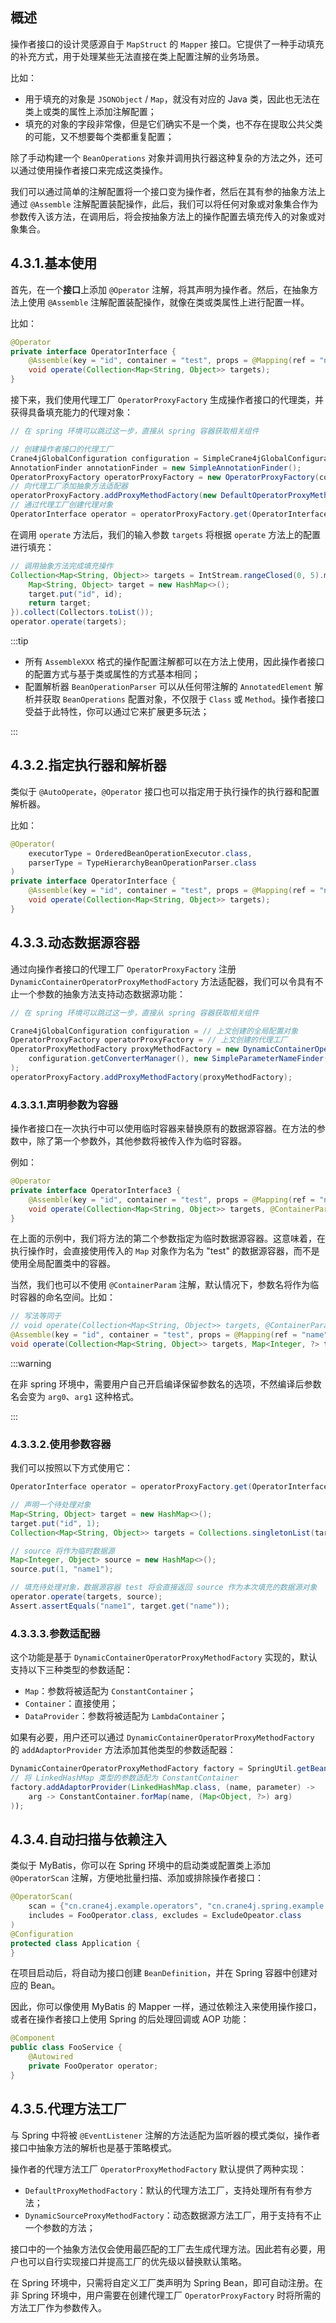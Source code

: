 ## 概述

操作者接口的设计灵感源自于 `MapStruct` 的 `Mapper` 接口。它提供了一种手动填充的补充方式，用于处理某些无法直接在类上配置注解的业务场景。

比如：

- 用于填充的对象是 `JSONObject` / `Map`，就没有对应的 Java 类，因此也无法在类上或类的属性上添加注解配置；
- 填充的对象的字段非常像，但是它们确实不是一个类，也不存在提取公共父类的可能，又不想要每个类都重复配置；

除了手动构建一个 `BeanOperations` 对象并调用执行器这种复杂的方法之外，还可以通过使用操作者接口来完成这类操作。

我们可以通过简单的注解配置将一个接口变为操作者，然后在其有参的抽象方法上通过 `@Assemble` 注解配置装配操作，此后，我们可以将任何对象或对象集合作为参数传入该方法，在调用后，将会按抽象方法上的操作配置去填充传入的对象或对象集合。

## 4.3.1.基本使用

首先，在一个**接口**上添加 `@Operator` 注解，将其声明为操作者。然后，在抽象方法上使用 `@Assemble` 注解配置装配操作，就像在类或类属性上进行配置一样。

比如：

```java
@Operator
private interface OperatorInterface {
    @Assemble(key = "id", container = "test", props = @Mapping(ref = "name"))
    void operate(Collection<Map<String, Object>> targets);
}
```

接下来，我们使用代理工厂 `OperatorProxyFactory` 生成操作者接口的代理类，并获得具备填充能力的代理对象：

```java
// 在 spring 环境可以跳过这一步，直接从 spring 容器获取相关组件

// 创建操作者接口的代理工厂
Crane4jGlobalConfiguration configuration = SimpleCrane4jGlobalConfiguration.create();
AnnotationFinder annotationFinder = new SimpleAnnotationFinder();
OperatorProxyFactory operatorProxyFactory = new OperatorProxyFactory(configuration, annotationFinder);
// 向代理工厂添加抽象方法适配器
operatorProxyFactory.addProxyMethodFactory(new DefaultOperatorProxyMethodFactory(configuration.getConverterManager()));
// 通过代理工厂创建代理对象
OperatorInterface operator = operatorProxyFactory.get(OperatorInterface.class);
```

在调用 `operate` 方法后，我们的输入参数 `targets` 将根据 `operate` 方法上的配置进行填充：

~~~java
// 调用抽象方法完成填充操作
Collection<Map<String, Object>> targets = IntStream.rangeClosed(0, 5).mapToObj(id -> {
    Map<String, Object> target = new HashMap<>();
    target.put("id", id);
    return target;
}).collect(Collectors.toList());
operator.operate(targets);
~~~

:::tip

- 所有 `AssembleXXX` 格式的操作配置注解都可以在方法上使用，因此操作者接口的配置方式与基于类或属性的方式基本相同；
- 配置解析器 `BeanOperationParser` 可以从任何带注解的 `AnnotatedElement` 解析并获取 `BeanOperations` 配置对象，不仅限于 `Class` 或 `Method`。操作者接口受益于此特性，你可以通过它来扩展更多玩法；

:::

## 4.3.2.指定执行器和解析器

类似于 `@AutoOperate`，`@Operator` 接口也可以指定用于执行操作的执行器和配置解析器。

比如：

~~~java
@Operator(
    executorType = OrderedBeanOperationExecutor.class,
    parserType = TypeHierarchyBeanOperationParser.class
)
private interface OperatorInterface {
    @Assemble(key = "id", container = "test", props = @Mapping(ref = "name"))
    void operate(Collection<Map<String, Object>> targets);
}
~~~

## 4.3.3.动态数据源容器

通过向操作者接口的代理工厂 `OperatorProxyFactory` 注册 `DynamicContainerOperatorProxyMethodFactory` 方法适配器，我们可以令具有不止一个参数的抽象方法支持动态数据源功能：

~~~java
// 在 spring 环境可以跳过这一步，直接从 spring 容器获取相关组件

Crane4jGlobalConfiguration configuration = // 上文创建的全局配置对象
OperatorProxyFactory operatorProxyFactory = // 上文创建的代理工厂
OperatorProxyMethodFactory proxyMethodFactory = new DynamicContainerOperatorProxyMethodFactory(
    configuration.getConverterManager(), new SimpleParameterNameFinder(), new SimpleAnnotationFinder()
);
operatorProxyFactory.addProxyMethodFactory(proxyMethodFactory);
~~~

### 4.3.3.1.声明参数为容器

操作者接口在一次执行中可以使用临时容器来替换原有的数据源容器。在方法的参数中，除了第一个参数外，其他参数将被传入作为临时容器。

例如：

```java
@Operator
private interface OperatorInterface3 {
    @Assemble(key = "id", container = "test", props = @Mapping(ref = "name"))
    void operate(Collection<Map<String, Object>> targets, @ContainerParam("test") Map<Integer, ?> tempData);
}
```

在上面的示例中，我们将方法的第二个参数指定为临时数据源容器。这意味着，在执行操作时，会直接使用传入的 `Map` 对象作为名为 "test" 的数据源容器，而不是使用全局配置类中的容器。

当然，我们也可以不使用 `@ContainerParam` 注解，默认情况下，参数名将作为临时容器的命名空间。比如：

~~~java
// 写法等同于
// void operate(Collection<Map<String, Object>> targets, @ContainerParam("test") Map<Integer, ?> tempData);
@Assemble(key = "id", container = "test", props = @Mapping(ref = "name"))
void operate(Collection<Map<String, Object>> targets, Map<Integer, ?> test);
~~~

:::warning

在非 spring 环境中，需要用户自己开启编译保留参数名的选项，不然编译后参数名会变为 `arg0`、`arg1` 这种格式。

:::

### 4.3.3.2.使用参数容器

我们可以按照以下方式使用它：

```java
OperatorInterface operator = operatorProxyFactory.get(OperatorInterface.class);

// 声明一个待处理对象
Map<String, Object> target = new HashMap<>();
target.put("id", 1);
Collection<Map<String, Object>> targets = Collections.singletonList(target);

// source 将作为临时数据源
Map<Integer, Object> source = new HashMap<>();
source.put(1, "name1");

// 填充待处理对象，数据源容器 test 将会直接返回 source 作为本次填充的数据源对象 
operator.operate(targets, source);
Assert.assertEquals("name1", target.get("name"));
```

### 4.3.3.3.参数适配器

这个功能是基于 `DynamicContainerOperatorProxyMethodFactory` 实现的，默认支持以下三种类型的参数适配：

- `Map`：参数将被适配为 `ConstantContainer`；
- `Container`：直接使用；
- `DataProvider`：参数将被适配为 `LambdaContainer`；

如果有必要，用户还可以通过 `DynamicContainerOperatorProxyMethodFactory` 的 `addAdaptorProvider` 方法添加其他类型的参数适配器：

```java
DynamicContainerOperatorProxyMethodFactory factory = SpringUtil.getBean(DynamicContainerOperatorProxyMethodFactory.class);
// 将 LinkedHashMap 类型的参数适配为 ConstantContainer
factory.addAdaptorProvider(LinkedHashMap.class, (name, parameter) ->
	arg -> ConstantContainer.forMap(name, (Map<Object, ?>) arg)
));
```

## 4.3.4.自动扫描与依赖注入

类似于 MyBatis，你可以在 Spring 环境中的启动类或配置类上添加 `@OperatorScan` 注解，方便地批量扫描、添加或排除操作者接口：

```java
@OperatorScan(
    scan = {"cn.crane4j.example.operators", "cn.crane4j.spring.example.operators"},
    includes = FooOperator.class, excludes = ExcludeOpeator.class
)
@Configuration
protected class Application {
}
```

在项目启动后，将自动为接口创建 `BeanDefinition`，并在 Spring 容器中创建对应的 Bean。

因此，你可以像使用 MyBatis 的 Mapper 一样，通过依赖注入来使用操作接口，或者在操作者接口上使用 Spring 的后处理回调或 AOP 功能：

```java
@Component
public class FooService {
    @Autowired
    private FooOperator operator;
}
```

## 4.3.5.代理方法工厂

与 Spring 中将被 `@EventListener` 注解的方法适配为监听器的模式类似，操作者接口中抽象方法的解析也是基于策略模式。

操作者的代理方法工厂 `OperatorProxyMethodFactory` 默认提供了两种实现：

- `DefaultProxyMethodFactory`：默认的代理方法工厂，支持处理所有有参方法；
- `DynamicSourceProxyMethodFactory`：动态数据源方法工厂，用于支持有不止一个参数的方法；

接口中的一个抽象方法仅会使用最匹配的工厂去生成代理方法。因此若有必要，用户也可以自行实现接口并提高工厂的优先级以替换默认策略。

在 Spring 环境中，只需将自定义工厂类声明为 Spring Bean，即可自动注册。在非 Spring 环境中，用户需要在创建代理工厂 `OperatorProxyFactory` 时将所需的方法工厂作为参数传入。
